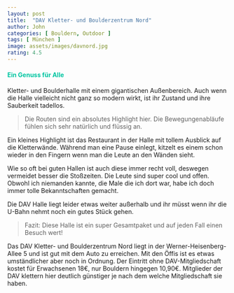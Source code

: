```yaml
---
layout: post
title:  "DAV Kletter- und Boulderzentrum Nord"
author: John
categories: [ Bouldern, Outdoor ]
tags: [ München ]
image: assets/images/davnord.jpg
rating: 4.5
---
```


#### <span style="color:#00c5a1">Ein Genuss für Alle</span>
Kletter- und Boulderhalle mit einem gigantischen Außenbereich. Auch wenn die Halle vielleicht nicht ganz so modern wirkt, ist ihr Zustand und ihre Sauberkeit tadellos. 

> Die Routen sind ein absolutes Highlight hier. Die Bewegungenabläufe fühlen sich sehr natürlich und flüssig an.

Ein kleines Highlight ist das Restaurant in der Halle mit tollem Ausblick auf die Kletterwände. Während man eine Pause einlegt, kitzelt es einem schon wieder in den Fingern wenn man die Leute an den Wänden sieht. 

Wie so oft bei guten Hallen ist auch diese immer recht voll, deswegen vermeidet besser die Stoßzeiten. Die Leute sind super cool und offen. Obwohl ich niemanden kannte, die Male die ich dort war, habe ich doch immer tolle Bekanntschaften gemacht.

Die DAV Halle liegt leider etwas weiter außerhalb und ihr müsst wenn ihr die U-Bahn nehmt noch ein gutes Stück gehen.

> Fazit: Diese Halle ist ein super Gesamtpaket und auf jeden Fall einen Besuch wert!

Das DAV Kletter- und Boulderzentrum Nord liegt in der Werner-Heisenberg-Allee 5 und ist gut mit dem Auto zu erreichen. Mit den Öffis ist es etwas umständlicher aber noch in Ordnung. Der Eintritt ohne DAV-Mitgliedschaft kostet für Erwachsenen 18€, nur Bouldern hingegen 10,90€. Mitglieder der DAV klettern hier deutlich günstiger je nach dem welche Mitgliedschaft sie haben.
